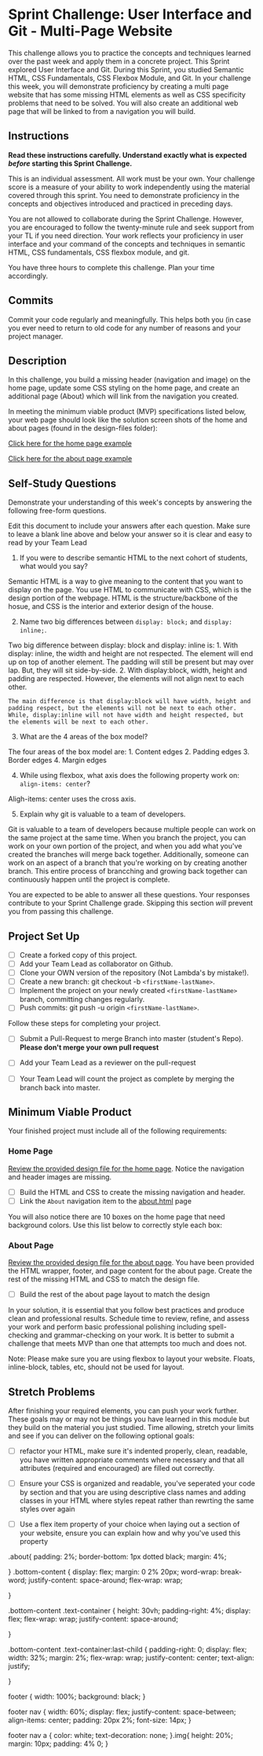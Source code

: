 
# Sprint Challenge: User Interface and Git - Multi-Page Website

This challenge allows you to practice the concepts and techniques learned over the past week and apply them in a concrete project. This Sprint explored User Interface and Git. During this Sprint, you studied Semantic HTML, CSS Fundamentals, CSS Flexbox Module, and Git. In your challenge this week, you will demonstrate proficiency by creating a multi page website that has some missing HTML elements as well as CSS specificity problems that need to be solved.  You will also create an additional web page that will be linked to from a navigation you will build.

## Instructions

**Read these instructions carefully. Understand exactly what is expected _before_ starting this Sprint Challenge.**

This is an individual assessment. All work must be your own. Your challenge score is a measure of your ability to work independently using the material covered through this sprint. You need to demonstrate proficiency in the concepts and objectives introduced and practiced in preceding days.

You are not allowed to collaborate during the Sprint Challenge. However, you are encouraged to follow the twenty-minute rule and seek support from your TL if you need direction. Your work reflects your proficiency in user interface and your command of the concepts and techniques in semantic HTML, CSS fundamentals, CSS flexbox module, and git.

You have three hours to complete this challenge. Plan your time accordingly.

## Commits

Commit your code regularly and meaningfully. This helps both you (in case you ever need to return to old code for any number of reasons and your project manager.

## Description

In this challenge, you build a missing header (navigation and image) on the home page, update some CSS styling on the home page, and create an additional page (About) which will link from the navigation you created.

In meeting the minimum viable product (MVP) specifications listed below, your web page should look like the solution screen shots of the home and about pages (found in the design-files folder):

[Click here for the home page example](https://tk-assets.lambdaschool.com/39a49225-8ac9-43da-aa90-514fd60ae99a_sprint-challenge-ui-home-example.png)

[Click here for the about page example](https://tk-assets.lambdaschool.com/ede1bb1a-63ff-4801-8c02-3efa2f603190_sprint-challenge-ui-about-example.png)

## Self-Study Questions

Demonstrate your understanding of this week's concepts by answering the following free-form questions.

Edit this document to include your answers after each question. Make sure to leave a blank line above and below your answer so it is clear and easy to read by your Team Lead

1. If you were to describe semantic HTML to the next cohort of students, what would you say?

Semantic HTML is a way to give meaning to the content that you want to display on the page. You use HTML to communicate with CSS, which is the design portion of the webpage. HTML is the structure/backbone of the hosue, and CSS is the interior and exterior design of the house. 

2. Name two big differences between ```display: block;``` and ```display: inline;```.

Two big difference between display: block and display: inline is:
    1. With display: inline, the width and height are not respected. The element will end up on top of another element. The padding will still be present but may over lap. But, they will sit side-by-side. 
    2. With display:block, width, height and padding are respected. However, the elements will not align next to each other. 

    The main difference is that display:block will have width, height and padding respect, but the elements will not be next to each other. While, display:inline will not have width and height respected, but the elements will be next to each other. 

3. What are the 4 areas of the box model?

The four areas of the box model are: 
    1. Content edges
    2. Padding edges
    3. Border edges
    4. Margin edges

4. While using flexbox, what axis does the following property work on: ```align-items: center```?

Aligh-items: center uses the cross axis. 

5. Explain why git is valuable to a team of developers.

Git is valuable to a team of developers because multiple people can work on the same project at the same time. When you branch the project, you can work on your own portion of the project, and when you add what you've created the branches will merge back together. Additionally, someone can work on an aspect of a branch that you're working on by creating another branch. This entire process of brancching and growing back together can continuously happen until the project is complete. 

You are expected to be able to answer all these questions. Your responses contribute to your Sprint Challenge grade. Skipping this section *will* prevent you from passing this challenge.

## Project Set Up

- [ ] Create a forked copy of this project.
- [ ] Add your Team Lead as collaborator on Github.
- [ ] Clone your OWN version of the repository (Not Lambda's by mistake!).
- [ ] Create a new branch: git checkout -b `<firstName-lastName>`.
- [ ] Implement the project on your newly created `<firstName-lastName>` branch, committing changes regularly.
- [ ] Push commits: git push -u origin `<firstName-lastName>`.
 
Follow these steps for completing your project.

- [ ] Submit a Pull-Request to merge <firstName-lastName> Branch into master (student's  Repo). **Please don't merge your own pull request**
- [ ] Add your Team Lead as a reviewer on the pull-request
- [ ] Your Team Lead will count the project as complete by merging the branch back into master.
 


## Minimum Viable Product

Your finished project must include all of the following requirements:

### Home Page

[Review the provided design file for the home page](design-files/home.png).  Notice the navigation and header images are missing.

* [ ] Build the HTML and CSS to create the missing navigation and header.
* [ ] Link the `About` navigation item to the [about.html](about.html) page

You will also notice there are 10 boxes on the home page that need background colors.  Use this list below to correctly style each box:


### About Page

[Review the provided design file for the about page](design-files/about.png). You have been provided the HTML wrapper, footer, and page content for the about page. Create the rest of the missing HTML and CSS to match the design file.



* [ ] Build the rest of the about page layout to match the design

In your solution, it is essential that you follow best practices and produce clean and professional results. Schedule time to review, refine, and assess your work and perform basic professional polishing including spell-checking and grammar-checking on your work. It is better to submit a challenge that meets MVP than one that attempts too much and does not.

Note: Please make sure you are using flexbox to layout your website. Floats, inline-block, tables, etc, should not be used for layout. 

## Stretch Problems

After finishing your required elements, you can push your work further. These goals may or may not be things you have learned in this module but they build on the material you just studied. Time allowing, stretch your limits and see if you can deliver on the following optional goals:

* [ ] refactor your HTML, make sure it's indented properly, clean, readable, you have written appropriate comments where necessary and that all attributes (required and encouraged) are filled out correctly.  
* [ ] Ensure your CSS is organized and readable, you've seperated your code by section and that you are using descriptive class names and adding classes in your HTML where styles repeat rather than rewrting the same styles over again
* [ ] Use a flex item property of your choice when laying out a section of your website, ensure you can explain how and why you've used this property 


.about{
    padding: 2%;
    border-bottom: 1px dotted black;
    margin: 4%;
    
}
.bottom-content {
    display: flex;
    margin: 0 2% 20px;
    word-wrap: break-word;
    justify-content: space-around;
    flex-wrap: wrap;

}

.bottom-content .text-container {
    height: 30vh;
    padding-right: 4%;
    display: flex;
    flex-wrap: wrap;
    justify-content: space-around;

}

.bottom-content .text-container:last-child {
    padding-right: 0;
    display: flex;
    width: 32%;
    margin: 2%;
    flex-wrap: wrap;
    justify-content: center;
    text-align: justify;

}

footer {
    width: 100%;
    background: black;
}

footer nav {
    width: 60%;
    display: flex;
    justify-content: space-between;
    align-items: center;
    padding: 20px 2%;
    font-size: 14px;
}

footer nav a {
    color: white;
    text-decoration: none;
}.img{
    height: 20%;
    margin: 10px;
    padding: 4% 0;
}